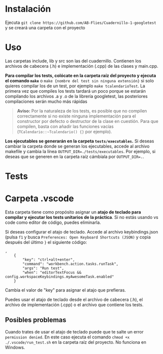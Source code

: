 # Instalación 
Ejecuta `git clone https://github.com/AB-Flies/Cuadernillo-1-googletest` y se creará una carpeta con el proyecto

# Uso
Las carpetas include, lib y src son las del cuadernillo. Contienen los archivos de cabecera (.h) e implementación (.cpp) de las clases y main.cpp. 

**Para compilar los tests, colócate en la carpeta raíz del proyecto y ejecuta el comando `make`** o `make {nombre del test sin ninguna extensión}` si solo quieres compilar los de un test, por ejemplo `make tcalendarioTest`.
La primera vez que compiles los tests tardará un poco porque se estarán compilando los archivos .a y .o de la librería googletest, las posteriores compilaciones serán mucho más rápidas

> **Aviso:** Por la naturaleza de los tests, es posible que no compilen correctamente si no existe ninguna implementación para el constructor por defecto o destructor de la clase en cuestión. Para que compilen, basta con añadir las funciones vacías (`TCalendario::~Tcalendario() {}` por ejemplo).

**Los ejecutables se generarán en la carpeta `tests/executables`.** Si deseas cambiar la carpeta donde se generan los ejecutables, accede al archivo makefile y cambia 
la línea `OUTPUT_DIR=./tests/executables`. Por ejemplo, si deseas que se generen en la carpeta raíz cámbiala por `OUTPUT_DIR=.`. 

# Tests

# Carpeta .vscode
Esta carpeta tiene como propósito asignar un **atajo de teclado para compilar y ejecutar los tests unitarios de la práctica**. Si no estás usando vs code como editor de código, puedes eliminarla. 

Si deseas configurar el atajo de teclado. Accede al archivo keybindings.json (pulsa `f1` y busca `Preferences: Open Keyboard Shortcuts (JSON)` y copia después del último `}` el siguiente código:

```
,
    {
        "key": "ctrl+alt+enter",
        "command": "workbench.action.tasks.runTask",
        "args": "Run test",
        "when": "editorTextFocus && config.workspaceKeybindings.myAwesomeTask.enabled"
    }
```

Cambia el valor de "key" para asignar el atajo que prefieras.

Puedes usar el atajo de teclado desde el archivo de cabecera (.h), el archivo de implementación (.cpp) o el archivo que contiene los tests. 

## Posibles problemas
Cuando trates de usar el atajo de teclado puede que te salte un error `permission denied`. En este caso ejecuta el comando `chmod +x ./.vscode/run_test.sh` en la carpeta raíz del proyecto. No funciona en Windows.
